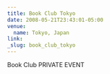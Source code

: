```yaml
---
title: Book Club Tokyo
date: 2008-05-21T23:43:01-05:00
venue:
  name: Tokyo, Japan
link:
_slug: book_club_tokyo
---
```


Book Club
PRIVATE EVENT
